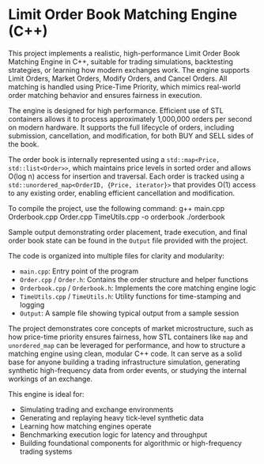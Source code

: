 # Limit Order Book Matching Engine (C++)

This project implements a realistic, high-performance Limit Order Book Matching Engine in C++, suitable for trading simulations, backtesting strategies, or learning how modern exchanges work. The engine supports Limit Orders, Market Orders, Modify Orders, and Cancel Orders. All matching is handled using Price-Time Priority, which mimics real-world order matching behavior and ensures fairness in execution.

The engine is designed for high performance. Efficient use of STL containers allows it to process approximately 1,000,000 orders per second on modern hardware. It supports the full lifecycle of orders, including submission, cancellation, and modification, for both BUY and SELL sides of the book.

The order book is internally represented using a `std::map<Price, std::list<Order>>`, which maintains price levels in sorted order and allows O(log n) access for insertion and traversal. Each order is tracked using a `std::unordered_map<OrderID, {Price, iterator}>` that provides O(1) access to any existing order, enabling efficient cancellation and modification.

To compile the project, use the following command:
g++ main.cpp Orderbook.cpp Order.cpp TimeUtils.cpp -o orderbook 
./orderbook



Sample output demonstrating order placement, trade execution, and final order book state can be found in the `Output` file provided with the project.

The code is organized into multiple files for clarity and modularity:
- `main.cpp`: Entry point of the program
- `Order.cpp` / `Order.h`: Contains the order structure and helper functions
- `Orderbook.cpp` / `Orderbook.h`: Implements the core matching engine logic
- `TimeUtils.cpp` / `TimeUtils.h`: Utility functions for time-stamping and logging
- `Output`: A sample file showing typical output from a sample session

The project demonstrates core concepts of market microstructure, such as how price-time priority ensures fairness, how STL containers like `map` and `unordered_map` can be leveraged for performance, and how to structure a matching engine using clean, modular C++ code. It can serve as a solid base for anyone building a trading infrastructure simulation, generating synthetic high-frequency data from order events, or studying the internal workings of an exchange.

This engine is ideal for:
- Simulating trading and exchange environments
- Generating and replaying heavy tick-level synthetic data
- Learning how matching engines operate
- Benchmarking execution logic for latency and throughput
- Building foundational components for algorithmic or high-frequency trading systems
